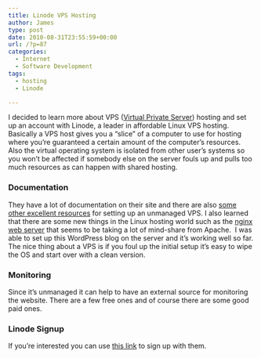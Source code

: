 ```yaml
---
title: Linode VPS Hosting
author: James
type: post
date: 2010-08-31T23:55:59+00:00
url: /?p=87
categories:
  - Internet
  - Software Development
tags:
  - hosting
  - Linode

---
```

I decided to learn more about VPS ([Virtual Private Server](http://en.wikipedia.org/wiki/Virtual_Private_Server)) hosting and set up an account with Linode, a leader in affordable Linux VPS hosting. Basically a VPS host gives you a “slice” of a computer to use for hosting where you’re guaranteed a certain amount of the computer’s resources.  Also the virtual operating system is isolated from other user’s systems so you won’t be affected if somebody else on the server fouls up and pulls too much resources as can happen with shared hosting.

### Documentation

They have a lot of documentation on their site and there are also [some other excellent resources](https://gist.github.com/bwbaugh/cea53c5cda545e2b2f2e) for setting up an unmanaged VPS. I also learned that there are some new things in the Linux hosting world such as the [nginx web server](http://wiki.nginx.org) that seems to be taking a lot of mind-share from Apache.  I was able to set up this WordPress blog on the server and it’s working well so far. The nice thing about a VPS is if you foul up the initial setup it’s easy to wipe the OS and start over with a clean version.

### Monitoring

Since it’s unmanaged it can help to have an external source for monitoring the website. There are a few free ones and of course there are some good paid ones.

### Linode Signup

If you’re interested you can use [this link](http://www.linode.com) to sign up with them.